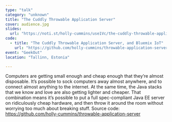```yaml
---
type: "talk"
category: "unknown"
title: "The Cuddly Throwable Application Server"
cover: audience.jpg
slides:
  url: "https://noti.st/holly-cummins/use1Vc/the-cuddly-throwable-application-server"
code:
  - title: "The Cuddly Throwable Application Server, and Bluemix IoT"
    url: "https://github.com/holly-cummins/throwable-application-server"
event: "GeekOut"
location: "Tallinn, Estonia"

---
```

Computers are getting small enough and cheap enough that they’re almost disposable. It’s possible to sock computers away almost anywhere, and to connect almost anything to the internet. At the same time, the Java stacks that we know and love are also getting lighter and cheaper. That combination means it’s possible to put a full spec-compliant Java EE server on ridiculously cheap hardware, and then throw it around the room without worrying too much about breaking stuff.
Source code: https://github.com/holly-cummins/throwable-application-server